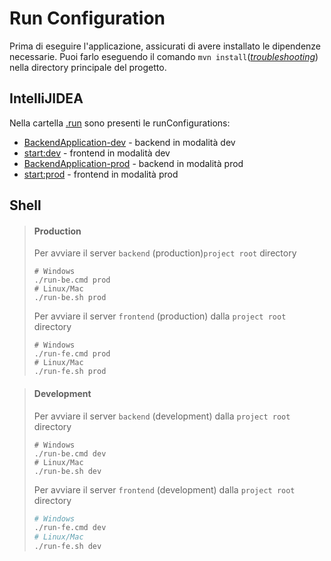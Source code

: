 # Run Configuration
Prima di eseguire l'applicazione, assicurati di avere installato le dipendenze necessarie. 
Puoi farlo eseguendo il comando `mvn install`(_[troubleshooting](backend/troubleshooting.md#compilation-errors)_) nella directory principale del progetto.


## IntelliJIDEA
Nella cartella [.run](./.run) sono presenti le runConfigurations:
- [BackendApplication-dev](.run/BackendApplication-dev.run.xml) - backend in modalità dev
- [start:dev](.run/start_dev.run.xml) - frontend in modalità dev
- [BackendApplication-prod](.run/BackendApplication-prod.run.xml) - backend in modalità prod
- [start:prod](.run/start_prod.run.xml) - frontend in modalità prod

## Shell
>#### Production
>Per avviare il server `backend` (production)`project root` directory
>``` shell
># Windows
>./run-be.cmd prod
># Linux/Mac
>./run-be.sh prod
>```
>
>Per avviare il server `frontend` (production) dalla `project root` directory
>``` shell
># Windows
>./run-fe.cmd prod
># Linux/Mac
>./run-fe.sh prod
>```

>#### Development
>Per avviare il server `backend` (development) dalla `project root` directory
>``` shell
># Windows
>./run-be.cmd dev
># Linux/Mac
>./run-be.sh dev
>```
>Per avviare il server `frontend` (development) dalla `project root` directory
>``` bash
># Windows
>./run-fe.cmd dev
># Linux/Mac
>./run-fe.sh dev
>```


